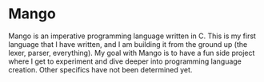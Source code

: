 # Mango

Mango is an imperative programming language written in C. This is my first language that I have written, and I am building it from the ground up (the lexer, parser, everything). My goal with Mango is to have a fun side project where I get to experiment and dive deeper into programming language creation. Other specifics have not been determined yet.
